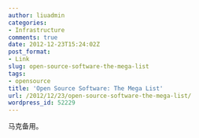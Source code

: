```yaml
---
author: liuadmin
categories:
- Infrastructure
comments: true
date: 2012-12-23T15:24:02Z
post_format:
- Link
slug: open-source-software-the-mega-list
tags:
- opensource
title: 'Open Source Software: The Mega List'
url: /2012/12/23/open-source-software-the-mega-list/
wordpress_id: 52229
---
```


马克备用。
